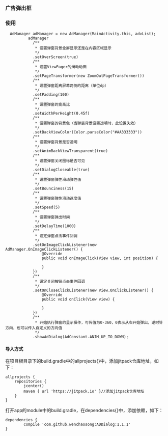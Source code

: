 ### 广告弹出框

### 使用

	  AdManager adManager = new AdManager(MainActivity.this, advList);
              adManager
                /**
                 * 设置弹窗背景全屏显示还是在内容区域显示
                 */
                .setOverScreen(true)
                /**
                 * 设置ViewPager的滑动动画
                 */
                .setPageTransformer(new ZoomOutPageTransformer())
                /**
                 * 设置弹窗距离屏幕两侧的距离（单位dp）
                 */
                .setPadding(100)
                /**
                 * 设置弹窗的宽高比
                 */
                .setWidthPerHeight(0.45f)
                /**
                 * 设置弹窗的背景色（当弹窗背景设置透明时，此设置失效）
                 */
                .setBackViewColor(Color.parseColor("#AA333333"))
                /**
                 * 设置弹窗背景是否透明
                 */
                .setAnimBackViewTransparent(true)
                /**
                 * 设置弹窗关闭图标是否可见
                 */
                .setDialogCloseable(true)
                /**
                 * 设置弹窗弹性滑动弹性值
                 */
                .setBounciness(15)
                /**
                 * 设置弹窗弹性滑动速度值
                 */
                .setSpeed(5)
                /**
                 * 设置弹窗弹出时间
                 */
                .setDelayTime(1000)
                /**
                 * 设定弹窗点击事件回调
                 */
                .setOnImageClickListener(new AdManager.OnImageClickListener() {
                    @Override
                    public void onImageClick(View view, int position) {

                    }
                })
                /**
                 * 设定关闭按钮点击事件回调
                 */
                .setOnCloseClickListener(new View.OnClickListener() {
                    @Override
                    public void onClick(View view) {

                    }
                })
                /**
                 * 开始执行弹窗的显示操作，可传值为0-360，0表示从右开始弹出，逆时针方向，也可以传入自定义的方向值
                 */
                .showAdDialog(AdConstant.ANIM_UP_TO_DOWN);

#### **导入方式**

在项目根目录下的build.gradle中的allprojects{}中，添加jitpack仓库地址，如下：

    allprojects {
	    repositories {
	        jcenter()
	        maven { url 'https://jitpack.io' }//添加jitpack仓库地址
	    }
	}
 
打开app的module中的build.gradle，在dependencies{}中，添加依赖，如下：

    dependencies {
	        compile 'com.github.wenchaosong:ADDialog:1.1.1'
	}

